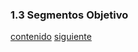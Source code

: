 ### 1.3 Segmentos Objetivo
[contenido](../contenido.md)
[siguiente](../capitulo2/2.1-competidore.md)